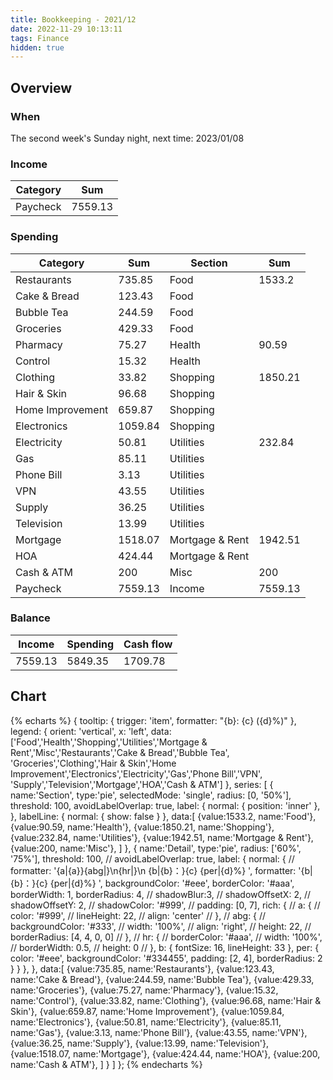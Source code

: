 ```yaml
---
title: Bookkeeping - 2021/12
date: 2022-11-29 10:13:11
tags: Finance
hidden: true
---
```


## Overview

### When

The second week's Sunday night, next time: 2023/01/08

### Income

| Category         | Sum     |
| ---------------- | ------- |
| Paycheck         | 7559.13 |

### Spending

| Category         | Sum     | Section         | Sum     |
| ---------------- | ------- | --------------- | ------- |
| Restaurants      | 735.85  | Food            | 1533.2  |
| Cake & Bread     | 123.43  | Food            |         |
| Bubble Tea       | 244.59  | Food            |         |
| Groceries        | 429.33  | Food            |         |
| Pharmacy         | 75.27   | Health          | 90.59   |
| Control          | 15.32   | Health          |         |
| Clothing         | 33.82   | Shopping        | 1850.21 |
| Hair & Skin      | 96.68   | Shopping        |         |
| Home Improvement | 659.87  | Shopping        |         |
| Electronics      | 1059.84 | Shopping        |         |
| Electricity      | 50.81   | Utilities       | 232.84  |
| Gas              | 85.11   | Utilities       |         |
| Phone Bill       | 3.13    | Utilities       |         |
| VPN              | 43.55   | Utilities       |         |
| Supply           | 36.25   | Utilities       |         |
| Television       | 13.99   | Utilities       |         |
| Mortgage         | 1518.07 | Mortgage & Rent | 1942.51 |
| HOA              | 424.44  | Mortgage & Rent |         |
| Cash & ATM       | 200     | Misc            | 200     |
| Paycheck         | 7559.13 | Income          | 7559.13 |

### Balance

| Income    | Spending  | Cash flow     |
| --------- | --------- | ------------- |
| 7559.13   | 5849.35   | 1709.78       |

## Chart

{% echarts %}
{
    tooltip: {
        trigger: 'item',
        formatter: "{b}: {c} ({d}%)"
    },
    legend: {
        orient: 'vertical',
        x: 'left',
        data:['Food','Health','Shopping','Utilities','Mortgage & Rent','Misc','Restaurants','Cake & Bread','Bubble Tea',
        'Groceries','Clothing','Hair & Skin','Home Improvement','Electronics','Electricity','Gas','Phone Bill','VPN',
        'Supply','Television','Mortgage','HOA','Cash & ATM']
    },
    series: [
        {
            name:'Section',
            type:'pie',
            selectedMode: 'single',
            radius: [0, '50%'],
            threshold: 100,
            avoidLabelOverlap: true,
            label: {
                normal: {
                    position: 'inner'
                },
            },
            labelLine: {
                normal: {
                    show: false
                }
            },
            data:[
                {value:1533.2, name:'Food'},
                {value:90.59, name:'Health'},
                {value:1850.21, name:'Shopping'},
                {value:232.84, name:'Utilities'},
                {value:1942.51, name:'Mortgage & Rent'},
                {value:200, name:'Misc'},
            ]
        },
        {
            name:'Detail',
            type:'pie',
            radius: ['60%', '75%'],
            threshold: 100,
            // avoidLabelOverlap: true,
            label: {
                normal: {
                    // formatter: '{a|{a}}{abg|}\n{hr|}\n  {b|{b}：}{c}  {per|{d}%}  ',
                    formatter: '{b|{b}：}{c}  {per|{d}%}  ',
                    backgroundColor: '#eee',
                    borderColor: '#aaa',
                    borderWidth: 1,
                    borderRadius: 4,
                    // shadowBlur:3,
                    // shadowOffsetX: 2,
                    // shadowOffsetY: 2,
                    // shadowColor: '#999',
                    // padding: [0, 7],
                    rich: {
                        // a: {
                        //    color: '#999',
                        //    lineHeight: 22,
                        //    align: 'center'
                        // },
                        // abg: {
                        //     backgroundColor: '#333',
                        //     width: '100%',
                        //     align: 'right',
                        //     height: 22,
                        //     borderRadius: [4, 4, 0, 0]
                        // },
                        // hr: {
                        //    borderColor: '#aaa',
                        //    width: '100%',
                        //    borderWidth: 0.5,
                        //    height: 0
                        // },
                        b: {
                            fontSize: 16,
                            lineHeight: 33
                        },
                        per: {
                            color: '#eee',
                            backgroundColor: '#334455',
                            padding: [2, 4],
                            borderRadius: 2
                        }
                    }
                },
            },
            data:[
                {value:735.85, name:'Restaurants'},
                {value:123.43, name:'Cake & Bread'},
                {value:244.59, name:'Bubble Tea'},
                {value:429.33, name:'Groceries'},
                {value:75.27, name:'Pharmacy'},
                {value:15.32, name:'Control'},
                {value:33.82, name:'Clothing'},
                {value:96.68, name:'Hair & Skin'},
                {value:659.87, name:'Home Improvement'},
                {value:1059.84, name:'Electronics'},
                {value:50.81, name:'Electricity'},
                {value:85.11, name:'Gas'},
                {value:3.13, name:'Phone Bill'},
                {value:43.55, name:'VPN'},
                {value:36.25, name:'Supply'},
                {value:13.99, name:'Television'},
                {value:1518.07, name:'Mortgage'},
                {value:424.44, name:'HOA'},
                {value:200, name:'Cash & ATM'},
            ]
        }
    ]
};
{% endecharts %}